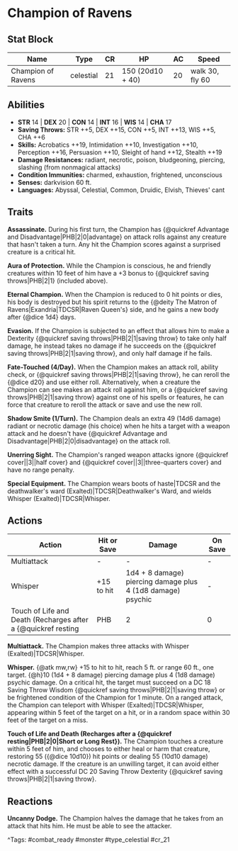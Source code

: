 # Champion of Ravens

## Stat Block

| Name | Type | CR | HP | AC | Speed |
|------|------|----|----|----|-------|
| Champion of Ravens | celestial | 21 | 150 (20d10 + 40) | 20 | walk 30, fly 60 |

## Abilities

- **STR** 14 | **DEX** 20 | **CON** 14 | **INT** 16 | **WIS** 14 | **CHA** 17
- **Saving Throws:** STR ++5, DEX ++15, CON ++5, INT ++13, WIS ++5, CHA ++6  
- **Skills:** Acrobatics ++19, Intimidation ++10, Investigation ++10, Perception ++16, Persuasion ++10, Sleight of hand ++12, Stealth ++19  
- **Damage Resistances:** radiant, necrotic, poison, bludgeoning, piercing, slashing (from nonmagical attacks)  
- **Condition Immunities:** charmed, exhaustion, frightened, unconscious  
- **Senses:** darkvision 60 ft.  
- **Languages:** Abyssal, Celestial, Common, Druidic, Elvish, Thieves' cant

## Traits

**Assassinate.** During his first turn, the Champion has {@quickref Advantage and Disadvantage|PHB|2|0|advantage} on attack rolls against any creature that hasn't taken a turn. Any hit the Champion scores against a surprised creature is a critical hit.

**Aura of Protection.** While the Champion is conscious, he and friendly creatures within 10 feet of him have a +3 bonus to {@quickref saving throws|PHB|2|1} (included above).

**Eternal Champion.** When the Champion is reduced to 0 hit points or dies, his body is destroyed but his spirit returns to the {@deity The Matron of Ravens|Exandria|TDCSR|Raven Queen's} side, and he gains a new body after {@dice 1d4} days.

**Evasion.** If the Champion is subjected to an effect that allows him to make a Dexterity {@quickref saving throws|PHB|2|1|saving throw} to take only half damage, he instead takes no damage if he succeeds on the {@quickref saving throws|PHB|2|1|saving throw}, and only half damage if he fails.

**Fate-Touched (4/Day).** When the Champion makes an attack roll, ability check, or {@quickref saving throws|PHB|2|1|saving throw}, he can reroll the {@dice d20} and use either roll. Alternatively, when a creature the Champion can see makes an attack roll against him, or a {@quickref saving throws|PHB|2|1|saving throw} against one of his spells or features, he can force that creature to reroll the attack or save and use the new roll.

**Shadow Smite (1/Turn).** The Champion deals an extra 49 (14d6 damage) radiant or necrotic damage (his choice) when he hits a target with a weapon attack and he doesn't have {@quickref Advantage and Disadvantage|PHB|2|0|disadvantage} on the attack roll.

**Unerring Sight.** The Champion's ranged weapon attacks ignore {@quickref cover||3||half cover} and {@quickref cover||3||three-quarters cover} and have no range penalty.

**Special Equipment.** The Champion wears boots of haste|TDCSR and the deathwalker's ward (Exalted)|TDCSR|Deathwalker's Ward, and wields Whisper (Exalted)|TDCSR|Whisper.


## Actions

| Action | Hit or Save | Damage | On Save |
|--------|--------------|--------|----------|
| Multiattack | - | - | - |
| Whisper | +15 to hit | 1d4 + 8 damage) piercing damage plus 4 (1d8 damage) psychic | - |
| Touch of Life and Death (Recharges after a {@quickref resting|PHB|2|0|Short or Long Rest}) | DC 20 | 10d10}) hit points or dealing 55 (10d10 damage) necrotic | - |

**Multiattack.** The Champion makes three attacks with Whisper (Exalted)|TDCSR|Whisper.

**Whisper.** {@atk mw,rw} +15 to hit to hit, reach 5 ft. or range 60 ft., one target. {@h}10 (1d4 + 8 damage) piercing damage plus 4 (1d8 damage) psychic damage. On a critical hit, the target must succeed on a DC 18 Saving Throw Wisdom {@quickref saving throws|PHB|2|1|saving throw} or be frightened condition of the Champion for 1 minute. On a ranged attack, the Champion can teleport with Whisper (Exalted)|TDCSR|Whisper, appearing within 5 feet of the target on a hit, or in a random space within 30 feet of the target on a miss.

**Touch of Life and Death (Recharges after a {@quickref resting|PHB|2|0|Short or Long Rest}).** The Champion touches a creature within 5 feet of him, and chooses to either heal or harm that creature, restoring 55 ({@dice 10d10}) hit points or dealing 55 (10d10 damage) necrotic damage. If the creature is an unwilling target, it can avoid either effect with a successful DC 20 Saving Throw Dexterity {@quickref saving throws|PHB|2|1|saving throw}.

## Reactions

**Uncanny Dodge.** The Champion halves the damage that he takes from an attack that hits him. He must be able to see the attacker.



^Tags: #combat_ready #monster #type_celestial #cr_21